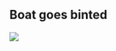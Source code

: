 ## Boat goes binted

<img class="one" src="https://stuff.s3.calliope.rip/1.png"/>
<img style="display:none" src="https://stuff.s3.calliope.rip/2.png"/>
<style>
.one {
  display: block;
}
.one:active {
  display: none;
}
.one + img {
  display: none;
}
.one:active + img {
  display: block;
}
</style>